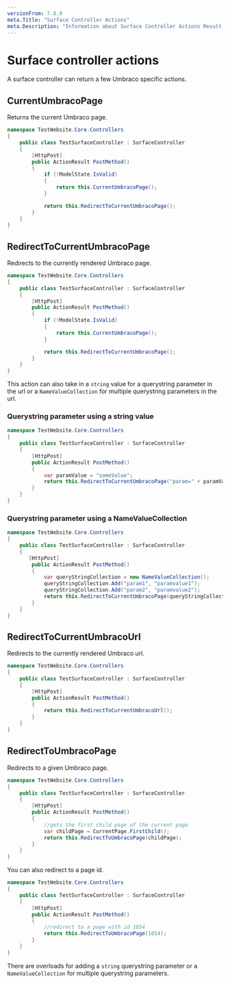 ```yaml
---
versionFrom: 7.0.0
meta.Title: "Surface Controller Actions"
meta.Description: "Information about Surface Controller Actions Result Helpers in Umbraco"
---
```


# Surface controller actions

A surface controller can return a few Umbraco specific actions.

## CurrentUmbracoPage

Returns the current Umbraco page.

```csharp
namespace TestWebsite.Core.Controllers
{
    public class TestSurfaceController : SurfaceController
    {
        [HttpPost]
        public ActionResult PostMethod()
        {
            if (!ModelState.IsValid)
            {
                return this.CurrentUmbracoPage();
            }

            return this.RedirectToCurrentUmbracoPage();
        }
    }
}
```

## RedirectToCurrentUmbracoPage

Redirects to the currently rendered Umbraco page.

```csharp
namespace TestWebsite.Core.Controllers
{
    public class TestSurfaceController : SurfaceController
    {
        [HttpPost]
        public ActionResult PostMethod()
        {
            if (!ModelState.IsValid)
            {
                return this.CurrentUmbracoPage();
            }

            return this.RedirectToCurrentUmbracoPage();
        }
    }
}
```

This action can also take in a `string` value for a querystring parameter in the url or a `NameValueCollection` for multiple querystring parameters in the url.

### Querystring parameter using a string value

```csharp
namespace TestWebsite.Core.Controllers
{
    public class TestSurfaceController : SurfaceController
    {
        [HttpPost]
        public ActionResult PostMethod()
        {
            var paramValue = "someValue";
            return this.RedirectToCurrentUmbracoPage("param=" + paramValue);
        }
    }
}
```

### Querystring parameter using a NameValueCollection

```csharp
namespace TestWebsite.Core.Controllers
{
    public class TestSurfaceController : SurfaceController
    {
       [HttpPost]
        public ActionResult PostMethod()
        {
            var queryStringCollection = new NameValueCollection();
            queryStringCollection.Add("param1", "paramvalue1");
            queryStringCollection.Add("param2", "paramvalue2");
            return this.RedirectToCurrentUmbracoPage(queryStringCollection);
        }
    }
}
```

## RedirectToCurrentUmbracoUrl

Redirects to the currently rendered Umbraco url.

```csharp
namespace TestWebsite.Core.Controllers
{
    public class TestSurfaceController : SurfaceController
    {
        [HttpPost]
        public ActionResult PostMethod()
        {
            return this.RedirectToCurrentUmbracoUrl();
        }
    }
}
```

## RedirectToUmbracoPage

Redirects to a given Umbraco page.

```csharp
namespace TestWebsite.Core.Controllers
{
    public class TestSurfaceController : SurfaceController
    {
        [HttpPost]
        public ActionResult PostMethod()
        {
            //gets the first child page of the current page
            var childPage = CurrentPage.FirstChild();
            return this.RedirectToUmbracoPage(childPage);
        }
    }
}
```

You can also redirect to a page id.

```csharp
namespace TestWebsite.Core.Controllers
{
    public class TestSurfaceController : SurfaceController
    {
        [HttpPost]
        public ActionResult PostMethod()
        {
            //redirect to a page with id 1054
            return this.RedirectToUmbracoPage(1054);
        }
    }
}
```

There are overloads for adding a `string` querystring parameter or a `NameValueCollection` for multiple querystring parameters.
